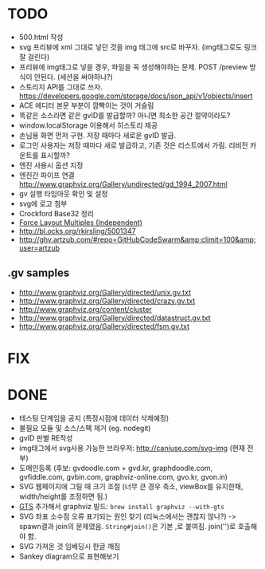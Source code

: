 TODO
==========
* 500.html 작성
* svg 프리뷰에 xml 그대로 넣던 것을 img 태그에 src로 바꾸자. (img태그로도 링크 잘 걸린다)
* 프리뷰에 img태그로 넣을 경우, 파일을 꼭 생성해야하는 문제. POST  /preview 방식이 안된다. (세션을 써야하나?)
* 스토리지 API를 그대로 쓰자. https://developers.google.com/storage/docs/json_api/v1/objects/insert
* ACE 에디터 본문 부분이 깜빡이는 것이 거슬림
* 똑같은 소스라면 같은 gvID를 발급할까? 아니면 최소한 공간 절약이라도?
* window.localStorage 이용해서 히스토리 제공
* 손님용 화면 먼저 구현. 저장 때마다 새로운 gvID 발급.
* 로그인 사용자는 저장 때마다 새로 발급하고, 기존 것은 리스트에서 가림. 리비전 카운트를 표시할까?
* 엔진 사용시 옵션 지정
* 엔진간 파이프 연결 <http://www.graphviz.org/Gallery/undirected/gd_1994_2007.html>
* gv 실행 타임아웃 확인 및 설정
* svg에 로고 첨부
* Crockford Base32 정리
* [Force Layout Multiples (Independent)](http://bl.ocks.org/mbostock/1804889)
* http://bl.ocks.org/rkirsling/5001347
* http://ghv.artzub.com/#repo=GitHubCodeSwarm&amp;climit=100&amp;user=artzub

.gv samples
------------
* <http://www.graphviz.org/Gallery/directed/unix.gv.txt>
* <http://www.graphviz.org/Gallery/directed/crazy.gv.txt>
* <http://www.graphviz.org/content/cluster>
* <http://www.graphviz.org/Gallery/directed/datastruct.gv.txt>
* <http://www.graphviz.org/Gallery/directed/fsm.gv.txt>

FIX
===========


DONE
===========
* 테스팅 단계임을 공지 (특정시점에 데이터 삭제예정)
* 불필요 모듈 및 소스/스펙 제거 (eg. nodegit)
* gvID 판별 RE작성
* img태그에서 svg사용 가능한 브라우저: http://caniuse.com/svg-img (현재 전부)
* 도메인등록 (후보: gvdoodle.com + gvd.kr, graphdoodle.com, gvfiddle.com, gvbin.com, graphviz-online.com, gvo.kr, gvon.in)
* SVG 웹페이지에 그릴 때 크기 조절 (너무 큰 경우 축소, viewBox를 유지한채, width/height를 조정하면 됨.)
* [GTS](http://gts.sourceforge.net/) 추가해서 graphviz 빌드: ```brew install graphviz --with-gts```
* SVG 좌표 소수점 오류 표기되는 원인 찾기 (리눅스에서는 괜찮지 않나?) -> spawn결과 join의 문제였음. ```String#join()```은 기본 ,로 붙여짐. join('')로 호출해야 함.
* SVG 가져온 것 임베딩시 한글 깨짐
* Sankey diagram으로 표현해보기